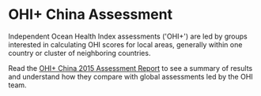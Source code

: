 # OHI+ China Assessment

Independent Ocean Health Index assessments ('OHI+') are led by groups interested in calculating OHI scores for local areas, generally within one country or cluster of neighboring countries.

Read the [OHI+ China 2015 Assessment Report](http://htmlpreview.github.io/?https://github.com/OHI-Science/chn/blob/draft/province2015/reports/report_china2015.html) to see a summary of results and understand how they compare with global assessments led by the OHI team.
